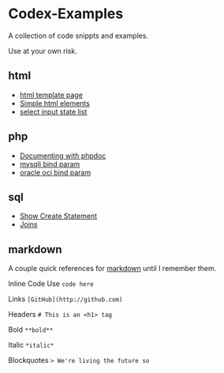 # Codex-Examples
A collection of code snippts and examples.

Use at your own risk.

## html

- [html template page](https://github.com/codexfocus/Codex-Examples/blob/master/html/html-template.md)
- [Simple html elements](https://github.com/codexfocus/Codex-Examples/blob/master/html/simple-html.md)
- [select input state list](https://github.com/codexfocus/Codex-Examples/blob/master/html/select%20state%20abbreviations.md)


## php

- [Documenting with phpdoc](https://github.com/codexfocus/Codex-Examples/blob/aug-upd/php/documenting-with-phpdoc.md)
- [mysqli bind param](https://github.com/codexfocus/Codex-Examples/blob/master/php/mysqli_bind_param.php)
- [oracle oci bind param](https://github.com/codexfocus/Codex-Examples/blob/master/php/oci_bind_by_name.php)

## sql

- [Show Create Statement](https://github.com/codexfocus/Codex-Examples/blob/aug-upd/sql/mysql-show-create-statement.md)
- [Joins](https://github.com/codexfocus/Codex-Examples/blob/aug-upd/sql/joins.md)


## markdown

A couple quick references for [markdown](https://guides.github.com/features/mastering-markdown/) until I remember them.

Inline Code Use ``code here``

Links `[GitHub](http://github.com)`

Headers `# This is an <h1> tag`

Bold `**bold**`

Italic `*italic*`

Blockquotes
`> We're living the future so`




